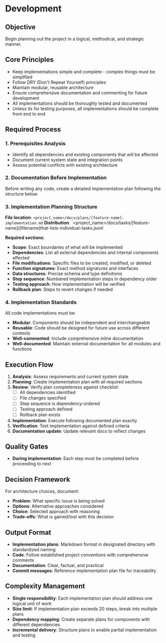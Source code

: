 # Development

## Objective
Begin planning out the project in a logical, methodical, and strategic manner.

## Core Principles
- Keep implementations simple and complete - complex things must be simplified
- Follow DRY (Don't Repeat Yourself) principles
- Maintain modular, reusable architecture
- Ensure comprehensive documentation and commenting for future development
- All implementations should be thoroughly tested and documented
- Unless its for testing purposes, all implementations should be complete from end to end

## Required Process

### 1. Prerequisites Analysis
- Identify all dependencies and existing components that will be affected
- Document current system state and integration points
- Assess potential conflicts with existing architecture

### 2. Documentation Before Implementation
Before writing any code, create a detailed implementation plan following the structure below.

### 3. Implementation Planning Structure
**File location**: `<project_name>/docs/plans/[feature-name]-implementation.md`
**Distribution**: `<project_name>/docs/tasks/[feature-name]/[filename]that-lists-individual-tasks.jsonl

**Required sections**:
- **Scope**: Exact boundaries of what will be implemented
- **Dependencies**: List all external dependencies and internal components affected
- **File modifications**: Specific files to be created, modified, or deleted
- **Function signatures**: Exact method signatures and interfaces
- **Data structures**: Precise schema and type definitions
- **Step sequence**: Numbered implementation steps in dependency order
- **Testing approach**: How implementation will be verified
- **Rollback plan**: Steps to revert changes if needed

### 4. Implementation Standards
All code implementations must be:
- **Modular**: Components should be independent and interchangeable
- **Reusable**: Code should be designed for future use across different contexts
- **Well-commented**: Include comprehensive inline documentation
- **Well-documented**: Maintain external documentation for all modules and functions

## Execution Flow
1. **Analysis**: Assess requirements and current system state
2. **Planning**: Create implementation plan with all required sections
3. **Review**: Verify plan completeness against checklist:
   - [ ] All dependencies identified
   - [ ] File changes specified
   - [ ] Step sequence is dependency-ordered
   - [ ] Testing approach defined
   - [ ] Rollback plan exists
4. **Implementation**: Execute following documented plan exactly
5. **Verification**: Test implementation against defined criteria
6. **Documentation update**: Update relevant docs to reflect changes

## Quality Gates
- **During implementation**: Each step must be completed before proceeding to next

## Decision Framework
For architecture choices, document:
- **Problem**: What specific issue is being solved
- **Options**: Alternative approaches considered
- **Choice**: Selected approach with reasoning
- **Trade-offs**: What is gained/lost with this decision

## Output Format
- **Implementation plans**: Markdown format in designated directory with standardized naming
- **Code**: Follow established project conventions with comprehensive comments
- **Documentation**: Clear, factual, and practical
- **Commit messages**: Reference implementation plan file for traceability

## Complexity Management
- **Single responsibility**: Each implementation plan should address one logical unit of work
- **Size limit**: If implementation plan exceeds 20 steps, break into multiple plans
- **Dependency mapping**: Create separate plans for components with different dependencies
- **Incremental delivery**: Structure plans to enable partial implementation and testing
